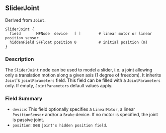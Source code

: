 ## SliderJoint

Derived from `Joint`.


```
SliderJoint {
  field       MFNode  device   [ ]        # linear motor or linear position sensor
  hiddenField SFFloat position 0          # initial position (m)
}
```

### Description

The `SliderJoint` node can be used to model a slider, i.e. a joint allowing only
a translation motion along a given axis (1 degree of freedom). It inherits
`Joint`'s `jointParameters` field. This field can be filled with a
`JointParameters` only. If empty,  `JointParameters` default values apply.

### Field Summary

- `device`: This field optionally specifies a `LinearMotor`, a linear
`PositionSensor` and/or a `Brake` device. If no motor is specified, the joint is
passive joint.
- `position`: see `joint's hidden position field`.

